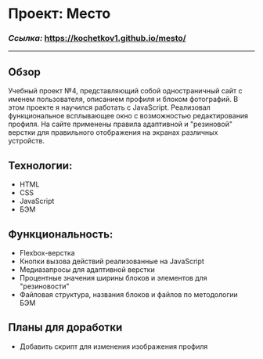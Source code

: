# Проект: Место

### _Ссылка:_ https://kochetkov1.github.io/mesto/
___
## Обзор

  Учебный проект №4, представляющий собой одностраничный сайт с именем пользователя, описанием профиля и блоком фотографий. В этом проекте я научился работать с JavaScript. Реализовал функциональное всплывающее окно с возможностью редактирования профиля. На сайте применены правила адаптивной и "резиновой" верстки для правильного отображения на экранах различных устройств.

## Технологии:
- HTML
- CSS
- JavaScript
- БЭМ

## Функциональность:
- Flexbox-верстка
- Кнопки вызова действий реализованные на JavaScript
- Медиазапросы для адаптивной верстки
- Процентные значения ширины блоков и элементов для "резиновости"
- Файловая структура, названия блоков и файлов по методологии БЭМ

## Планы для доработки
- Добавить скрипт для изменения изображения профиля